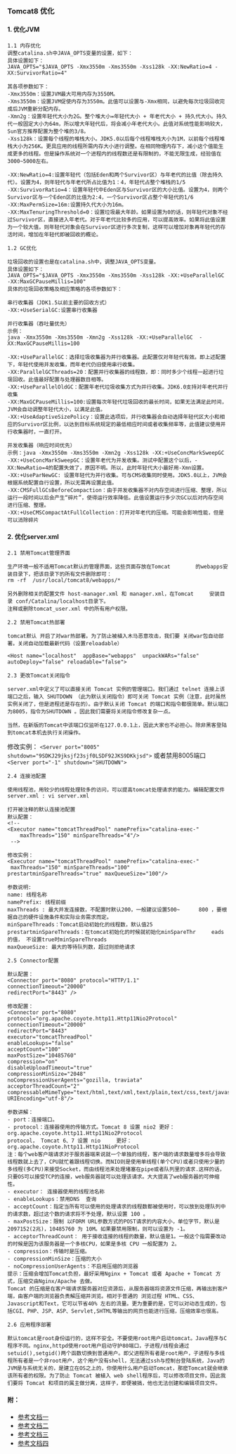 ### Tomcat8 优化

#### **1. 优化JVM**
> 
    1.1 内存优化
    调整catalina.sh中JAVA_OPTS变量的设置，如下：
    具体设置如下： 
    JAVA_OPTS="$JAVA_OPTS -Xmx3550m -Xms3550m -Xss128k -XX:NewRatio=4 -XX:SurvivorRatio=4" 
> 
    其各项参数如下： 
    -Xmx3550m：设置JVM最大可用内存为3550M。 
    -Xms3550m：设置JVM促使内存为3550m。此值可以设置与-Xmx相同，以避免每次垃圾回收完成后JVM重新分配内存。 
    -Xmn2g：设置年轻代大小为2G。整个堆大小=年轻代大小 + 年老代大小 + 持久代大小。持久代一般固定大小为64m，所以增大年轻代后，将会减小年老代大小。此值对系统性能影响较大，Sun官方推荐配置为整个堆的3/8。 
    -Xss128k：设置每个线程的堆栈大小。JDK5.0以后每个线程堆栈大小为1M，以前每个线程堆栈大小为256K。更具应用的线程所需内存大小进行调整。在相同物理内存下，减小这个值能生成更多的线程。但是操作系统对一个进程内的线程数还是有限制的，不能无限生成，经验值在3000~5000左右。 
> 
    -XX:NewRatio=4:设置年轻代（包括Eden和两个Survivor区）与年老代的比值（除去持久代）。设置为4，则年轻代与年老代所占比值为1：4，年轻代占整个堆栈的1/5 
    -XX:SurvivorRatio=4：设置年轻代中Eden区与Survivor区的大小比值。设置为4，则两个Survivor区与一个Eden区的比值为2:4，一个Survivor区占整个年轻代的1/6 
    -XX:MaxPermSize=16m:设置持久代大小为16m。 
    -XX:MaxTenuringThreshold=0：设置垃圾最大年龄。如果设置为0的话，则年轻代对象不经过Survivor区，直接进入年老代。对于年老代比较多的应用，可以提高效率。如果将此值设置为一个较大值，则年轻代对象会在Survivor区进行多次复制，这样可以增加对象再年轻代的存活时间，增加在年轻代即被回收的概论。 
> 
    1.2 GC优化
> 
    垃圾回收的设置也是在catalina.sh中，调整JAVA_OPTS变量。 
    具体设置如下： 
    JAVA_OPTS="$JAVA_OPTS -Xmx3550m -Xms3550m -Xss128k -XX:+UseParallelGC  -XX:MaxGCPauseMillis=100" 
    具体的垃圾回收策略及相应策略的各项参数如下： 
> 
    串行收集器（JDK1.5以前主要的回收方式） 
    -XX:+UseSerialGC:设置串行收集器 
>     
    并行收集器（吞吐量优先） 
    示例： 
    java -Xmx3550m -Xms3550m -Xmn2g -Xss128k -XX:+UseParallelGC  -XX:MaxGCPauseMillis=100 
>     
    -XX:+UseParallelGC：选择垃圾收集器为并行收集器。此配置仅对年轻代有效。即上述配置下，年轻代使用并发收集，而年老代仍旧使用串行收集。 
    -XX:ParallelGCThreads=20：配置并行收集器的线程数，即：同时多少个线程一起进行垃圾回收。此值最好配置与处理器数目相等。 
    -XX:+UseParallelOldGC：配置年老代垃圾收集方式为并行收集。JDK6.0支持对年老代并行收集 
    -XX:MaxGCPauseMillis=100:设置每次年轻代垃圾回收的最长时间，如果无法满足此时间，JVM会自动调整年轻代大小，以满足此值。 
    -XX:+UseAdaptiveSizePolicy：设置此选项后，并行收集器会自动选择年轻代区大小和相应的Survivor区比例，以达到目标系统规定的最低相应时间或者收集频率等，此值建议使用并行收集器时，一直打开。 
>     
    并发收集器（响应时间优先） 
    示例：java -Xmx3550m -Xms3550m -Xmn2g -Xss128k -XX:+UseConcMarkSweepGC 
    -XX:+UseConcMarkSweepGC：设置年老代为并发收集。测试中配置这个以后，-XX:NewRatio=4的配置失效了，原因不明。所以，此时年轻代大小最好用-Xmn设置。 
    -XX:+UseParNewGC: 设置年轻代为并行收集。可与CMS收集同时使用。JDK5.0以上，JVM会根据系统配置自行设置，所以无需再设置此值。 
    -XX:CMSFullGCsBeforeCompaction：由于并发收集器不对内存空间进行压缩、整理，所以运行一段时间以后会产生“碎片”，使得运行效率降低。此值设置运行多少次GC以后对内存空间进行压缩、整理。 
    -XX:+UseCMSCompactAtFullCollection：打开对年老代的压缩。可能会影响性能，但是可以消除碎片 
    
    
#### **2. 优化server.xml**
> 
    2.1 禁用Tomcat管理界面
>    
    生产环境一般不适用Tomcat默认的管理界面，这些页面存放在Tomcat        的webapps安装目录下，把该目录下的所有文件删除即可：
    rm -rf  /usr/local/tomcat8/webapps/*
>    
    另外删除相关的配置文件 host-manager.xml 和 manager.xml，在Tomcat     安装目录 conf/Catalina/localhost目录下。
    注释或删除tomcat_user.xml 中的所有用户权限。
>    
    2.2 禁用Tomcat热部署
>   
    tomcat默认 开启了对war热部署。为了防止被植入木马恶意攻击，我们要 关闭war包自动部署。关闭自动加载最新代码（设置reloadable）
>   
    <Host name="localhost"  appBase="webapps"  unpackWARs="false"  autoDeploy="false" reloadable="false">
>
    2.3 更改Tomcat关闭指令
>   
    server.xml中定义了可以直接关闭 Tomcat 实例的管理端口。我们通过 telnet 连接上该端口之后，输入 SHUTDOWN （此为默认关闭指令）即可关闭 Tomcat 实例（注意，此时虽然实例关闭了，但是进程还是存在的）。由于默认关闭 Tomcat 的端口和指令都很简单。默认端口为8005，指令为SHUTDOWN 。因此我们需要将关闭指令修改复杂一点。
>    
    当然，在新版的Tomcat中该端口仅监听在127.0.0.1上，因此大家也不必担心。除非黑客登陆到tomcat本机去执行关闭操作。
修改实例：
   `<Server port="8005" shutdown="9SDKJ29jksjf23sjf0LSDF92JKS9DKkjsd">`
或者禁用8005端口
    `<Server port="-1" shutdown="SHUTDOWN">`
>    
    2.4 连接池配置
>
    使用线程池，用较少的线程处理较多的访问，可以提高tomcat处理请求的能力。编辑配置文件 server.xml : vi server.xml
>
    打开被注释的默认连接池配置
    默认配置：                                              
    <!--
    <Executor name="tomcatThreadPool" namePrefix="catalina-exec-"
        maxThreads="150" minSpareThreads="4"/>
     -->
>
    修改实例：           
    <Executor name="tomcatThreadPool" namePrefix="catalina-exec-"
     maxThreads="150" minSpareThreads="100" 
    prestartminSpareThreads="true" maxQueueSize="100"/> 
>
    参数说明:
    name: 线程名称
    namePrefix: 线程前缀
    maxThreads : 最大并发连接数，不配置时默认200，一般建议设置500~      800 ，要根据自己的硬件设施条件和实际业务需求而定。
    minSpareThreads：Tomcat启动初始化的线程数，默认值25   
    prestartminSpareThreads：在tomcat初始化的时候就初始化minSpareThr     eads的值， 不设置true时minSpareThreads   
    maxQueueSize: 最大的等待队列数，超过则拒绝请求
>    
    2.5 Connector配置
>   
    默认配置：
    <Connector port="8080" protocol="HTTP/1.1"
    connectionTimeout="20000"
    redirectPort="8443" />
>
    修改配置：
    <Connector port="8080"
    protocol="org.apache.coyote.http11.Http11Nio2Protocol"
    connectionTimeout="20000"
    redirectPort="8443" 
    executor="tomcatThreadPool"
    enableLookups="false" 
    acceptCount="100" 
    maxPostSize="10485760" 
    compression="on" 
    disableUploadTimeout="true" 
    compressionMinSize="2048" 
    noCompressionUserAgents="gozilla, traviata" 
    acceptorThreadCount="2" 
    compressableMimeType="text/html,text/xml,text/plain,text/css,text/javascript,application/javascript" 
    URIEncoding="utf-8"/>
>
    参数讲解：
    - port：连接端口。  
    - protocol：连接器使用的传输方式。Tomcat 8 设置 nio2 更好：org.apache.coyote.http11.Http11Nio2Protocol    
    protocol， Tomcat 6、7 设置 nio     更好：org.apache.coyote.http11.Http11NioProtocol      
    注：每个web客户端请求对于服务器端来说就一个单独的线程，客户端的请求数量增多将会导致线程数就上去了，CPU就忙着跟线程切换。而NIO则是使用单线程(单个CPU)或者只使用少量的多线程(多CPU)来接受Socket，而由线程池来处理堵塞在pipe或者队列里的请求.这样的话，只要OS可以接受TCP的连接，web服务器就可以处理该请求。大大提高了web服务器的可伸缩性。   
    - executor： 连接器使用的线程池名称
    - enableLookups：禁用DNS  查询 
    - acceptCount：指定当所有可以使用的处理请求的线程数都被使用时，可以放到处理队列中的请求数，超过这个数的请求将不予处理，默认设置 100 。
    - maxPostSize：限制 以FORM URL参数方式的POST请求的内容大小，单位字节，默认是 2097152(2兆)，10485760 为 10M。如果要禁用限制，则可以设置为 -1。
    - acceptorThreadCount： 用于接收连接的线程的数量，默认值是1。一般这个指需要改动的时候是因为该服务器是一个多核CPU，如果是多核 CPU 一般配置为 2。
    - compression：传输时是压缩。
    - compressionMinSize：压缩的大小
    - noCompressionUserAgents：不启用压缩的浏览器
    提示：压缩会增加Tomcat负担，最好采用Nginx + Tomcat 或者 Apache + Tomcat 方式，压缩交由Nginx/Apache 去做。 
    Tomcat 的压缩是在客户端请求服务器对应资源后，从服务器端将资源文件压缩，再输出到客户端，由客户端的浏览器负责解压缩并浏览。相对于普通的 浏览过程 HTML、CSS、Javascript和Text，它可以节省40% 左右的流量。更为重要的是，它可以对动态生成的，包括CGI、PHP、JSP、ASP、Servlet,SHTML等输出的网页也能进行压缩，压缩效率也很高。        
>
    2.6 应用程序部署
>    
    默认tomcat是root身份运行的，这样不安全。不要使用root用户启动tomcat。Java程序与C程序不同。nginx,httpd使用root用户启动守护80端口，子进程/线程会通过setuid(),setgid()两个函数切换到普通用户。即父进程所有者是root用户，子进程与多线程所有者是一个非root用户，这个用户没有shell，无法通过ssh与控制台登陆系统，Java的JVM是与系统无关的，是建立在OS之上的，你使用什么用户启动Tomcat，那麽Tomcat就会继承该所有者的权限。为了防止 Tomcat 被植入 web shell程序后，可以修改项目文件。因此我们要将 Tomcat 和项目的属主做分离，这样子，即便被搞，他也无法创建和编辑项目文件。 
    
#### 附：    
- [参考文档一](http://transcoder.tradaquan.com/from=844b/bd_page_type=1/ssid=0/uid=0/pu=usm%401%2Csz%401320_2001%2Cta%40iphone_1_10.3_3_603/baiduid=1720759AD4690EA321619F3ACD0122C0/w=0_10_/t=iphone/l=3/tc?ref=www_iphone&lid=14214402601153136240&order=9&fm=alop&h5ad=1&srd=1&dict=32&tj=www_normal_9_0_10_title&url_mf_score=5&vit=osres&m=8&cltj=cloud_title&asres=1&title=Tomcat%E8%B0%83%E4%BC%98-%E5%A4%AA%E6%B8%85-%E5%8D%9A%E5%AE%A2%E5%9B%AD&w_qd=IlPT2AEptyoA_yilI5qeGjVkf910miV3s_&sec=21468&di=9fb4eb1e19ca05ce&bdenc=1&tch=124.81.316.1802.0.0&nsrc=IlPT2AEptyoA_yixCFOxXnANedT62v3IEQGG_ytK1DK6mlrte4viZQRAWSHqLzrIBVWwdoTKtRwJuHSdAT-il17&eqid=c543b3dac81f08001000000659315538&wd=&clk_info=%7B%22srcid%22%3A%221599%22%2C%22tplname%22%3A%22www_normal%22%2C%22t%22%3A1496478439702%2C%22sig%22%3A%2254801%22%2C%22xpath%22%3A%22div-div-div-a-p%22%7D)
- [参考文档二](http://m.blog.csdn.net/article/details?id=51362676)
- [参考文档三](http://nolinux.blog.51cto.com/4824967/1608940)
- [参考文档四](http://www.jianshu.com/p/c8613d17e5fe)
